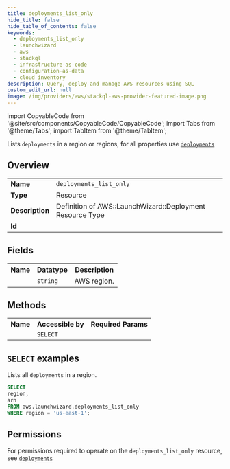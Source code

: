 ```yaml
---
title: deployments_list_only
hide_title: false
hide_table_of_contents: false
keywords:
  - deployments_list_only
  - launchwizard
  - aws
  - stackql
  - infrastructure-as-code
  - configuration-as-data
  - cloud inventory
description: Query, deploy and manage AWS resources using SQL
custom_edit_url: null
image: /img/providers/aws/stackql-aws-provider-featured-image.png
---
```


import CopyableCode from '@site/src/components/CopyableCode/CopyableCode';
import Tabs from '@theme/Tabs';
import TabItem from '@theme/TabItem';

Lists <code>deployments</code> in a region or regions, for all properties use <a href="/providers/aws/serviceName/deployments/"><code>deployments</code></a>

## Overview
<table><tbody>
<tr><td><b>Name</b></td><td><code>deployments_list_only</code></td></tr>
<tr><td><b>Type</b></td><td>Resource</td></tr>
<tr><td><b>Description</b></td><td>Definition of AWS::LaunchWizard::Deployment Resource Type</td></tr>
<tr><td><b>Id</b></td><td><CopyableCode code="aws.launchwizard.deployments_list_only" /></td></tr>
</tbody></table>

## Fields
<table><tbody><tr><th>Name</th><th>Datatype</th><th>Description</th></tr><tr><td><CopyableCode code="region" /></td><td><code>string</code></td><td>AWS region.</td></tr>
</tbody></table>

## Methods

<table><tbody>
  <tr>
    <th>Name</th>
    <th>Accessible by</th>
    <th>Required Params</th>
  </tr>
  <tr>
    <td><CopyableCode code="list_resources" /></td>
    <td><code>SELECT</code></td>
    <td><CopyableCode code="region" /></td>
  </tr>
</tbody></table>

## `SELECT` examples
Lists all <code>deployments</code> in a region.
```sql
SELECT
region,
arn
FROM aws.launchwizard.deployments_list_only
WHERE region = 'us-east-1';
```


## Permissions

For permissions required to operate on the <code>deployments_list_only</code> resource, see <a href="/providers/aws/launchwizard/deployments/#permissions"><code>deployments</code></a>

